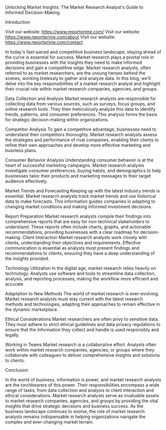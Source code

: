 Unlocking Market Insights: The Market Research Analyst's Guide to Informed Decision-Making

Introduction

Visit our website: https://www.reportprime.com/
Visit our website: https://www.reportprime.com/about
Visit our website: https://www.reportprime.com/contact

In today's fast-paced and competitive business landscape, staying ahead of the curve is essential for success. Market research plays a pivotal role in providing businesses with the insights they need to make informed decisions and gain a competitive edge. Market research analysts, often referred to as market researchers, are the unsung heroes behind the scenes, working tirelessly to gather and analyze data. In this blog, we'll delve into the key responsibilities of a market research analyst and highlight their crucial role within market research companies, agencies, and groups.

Data Collection and Analysis Market research analysts are responsible for collecting data from various sources, such as surveys, focus groups, and online research tools. They then meticulously analyze this data to identify trends, patterns, and consumer preferences. This analysis forms the basis for strategic decision-making within organizations.

Competitor Analysis To gain a competitive advantage, businesses need to understand their competitors thoroughly. Market research analysts assess the strategies and performance of rival companies, enabling their clients to refine their own approaches and develop more effective marketing and business plans.

Consumer Behavior Analysis Understanding consumer behavior is at the heart of successful marketing campaigns. Market research analysts investigate consumer preferences, buying habits, and demographics to help businesses tailor their products and marketing messages to their target audience effectively.

Market Trends and Forecasting Keeping up with the latest industry trends is essential. Market research analysts track market trends and use historical data to make forecasts. This information guides companies in adapting to changing market conditions and making informed investment decisions.

Report Preparation Market research analysts compile their findings into comprehensive reports that are easy for non-technical stakeholders to understand. These reports often include charts, graphs, and actionable recommendations, providing businesses with a clear roadmap for decision-making.
Client Interaction Market research analysts work closely with clients, understanding their objectives and requirements. Effective communication is essential as analysts must present findings and recommendations to clients, ensuring they have a deep understanding of the insights provided.

Technology Utilization In the digital age, market research relies heavily on technology. Analysts use software and tools to streamline data collection, analysis, and reporting processes, making the workflow more efficient and accurate.

Adaptation to New Methods The world of market research is ever-evolving. Market research analysts must stay current with the latest research methods and technologies, adapting their approaches to remain effective in the dynamic marketplace.

Ethical Considerations Market researchers are often privy to sensitive data. They must adhere to strict ethical guidelines and data privacy regulations to ensure that the information they collect and handle is used responsibly and legally.

Working in Teams Market research is a collaborative effort. Analysts often work within market research companies, agencies, or groups where they collaborate with colleagues to deliver comprehensive insights and solutions to clients.

Conclusion

In the world of business, information is power, and market research analysts are the torchbearers of this power. Their responsibilities encompass a wide range of tasks, from data collection and analysis to client interaction and ethical considerations. Market research analysts serve as invaluable assets to market research companies, agencies, and groups by providing the vital insights that drive strategic decisions and business success. As the business landscape continues to evolve, the role of market research analysts remains indispensable in helping organizations navigate the complex and ever-changing market terrain.




